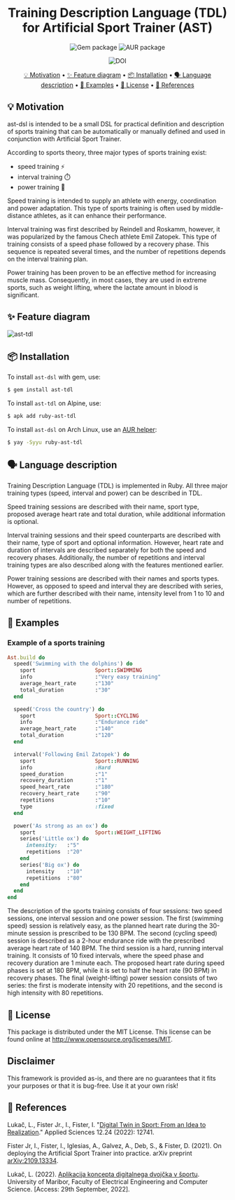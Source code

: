 <h1 align="center">
  Training Description Language (TDL) for Artificial Sport Trainer (AST)
</h1>

<p align="center">
  <img alt="Gem package" src="https://img.shields.io/gem/v/ast-tdl?color=blue" href="https://rubygems.org/gems/ast-tdl">
  <img alt="AUR package" src="https://img.shields.io/aur/version/ruby-ast-tdl?color=blue&label=Arch%20Linux&logo=arch-linux" href="https://aur.archlinux.org/packages/ruby-ast-tdl">
</p>

<p align="center">
  <img alt="DOI" src="https://img.shields.io/badge/DOI-10.3390/app122412741-blue" href="https://doi.org/10.3390/app122412741">
</p>

<p align="center">
  <a href="#-motivation">💡 Motivation</a> •
  <a href="#-feature-diagram">✨ Feature diagram</a> •
  <a href="#-installation">📦 Installation</a> •
  <a href="#️-language-description">🗣️ Language description</a> •
  <a href="#-examples">🚀 Examples</a> •
  <a href="#-license">🔑 License</a> •
  <a href="#-references">📝 References</a>
</p>

## 💡 Motivation
ast-dsl is intended to be a small DSL for practical definition and description of sports training that can be automatically or manually defined and used in conjunction with Artificial Sport Trainer.

According to sports theory, three major types of sports training exist:
- speed training ⚡
- interval training ⏱️
- power training 💪

Speed training is intended to supply an athlete with energy, coordination and power adaptation. This type of sports training is often used by middle-distance athletes, as it can enhance their performance.

Interval training was first described by Reindell and Roskamm, however, it was popularized by the famous Chech athlete Emil Zatopek. This type of training consists of a speed phase followed by a recovery phase. This sequence is repeated several times, and the number of repetitions depends on the interval training plan.

Power training has been proven to be an effective method for increasing muscle mass. Consequently, in most cases, they are used in extreme sports, such as weight lifting, where the lactate amount in blood is significant.

## ✨ Feature diagram
![ast-tdl](https://user-images.githubusercontent.com/73126820/193033601-6c94b328-30a4-4b25-86a3-0fb81cebca3d.png)

## 📦 Installation
To install `ast-dsl` with gem, use:

```sh
$ gem install ast-tdl
```
To install `ast-tdl` on Alpine, use:

```sh
$ apk add ruby-ast-tdl
```

To install `ast-dsl` on Arch Linux, use an [AUR helper](https://wiki.archlinux.org/title/AUR_helpers):

```sh
$ yay -Syyu ruby-ast-tdl
```

## 🗣️ Language description
Training Description Language (TDL) is implemented in Ruby. All three major training types (speed, interval and power) can be described in TDL.

Speed training sessions are described with their name, sport type, proposed average heart rate and total duration, while additional information is optional. 

Interval training sessions and their speed counterparts are described with their name, type of sport and optional information. However, heart rate and duration of intervals are described separately for both the speed and recovery phases. Additionally, the number of repetitions and interval training types are also described along with the features mentioned earlier.

Power training sessions are described with their names and sports types. However, as opposed to speed and interval they are described with series, which are further described with their name, intensity level from 1 to 10 and number of repetitions.

## 🚀 Examples
### Example of a sports training
```ruby
Ast.build do
  speed('Swimming with the dolphins') do
    sport                   Sport::SWIMMING
    info                    :"Very easy training"
    average_heart_rate      :"130"
    total_duration          :"30"
  end

  speed('Cross the country') do
    sport                   Sport::CYCLING
    info                    :"Endurance ride"
    average_heart_rate      :"140"
    total_duration          :"120"
  end

  interval('Following Emil Zatopek') do
    sport                   Sport::RUNNING
    info                    :Hard
    speed_duration          :"1"
    recovery_duration       :"1"
    speed_heart_rate        :"180"
    recovery_heart_rate     :"90"
    repetitions             :"10"
    type                    :fixed
  end

  power('As strong as an ox') do
    sport                   Sport::WEIGHT_LIFTING
    series('Little ox') do
      intensity:   :"5"
      repetitions  :"20"
    end
    series('Big ox') do
      intensity    :"10"
      repetitions  :"80"
    end
  end
end
```

The description of the sports training consists of four sessions: two speed sessions, one interval session and one power session. The first (swimming speed) session is relatively easy, as the planned heart rate during the 30-minute session is prescribed to be 130 BPM. The second (cycling speed) session is described as a 2-hour endurance ride with the prescribed average heart rate of 140 BPM. The third session is a hard, running interval training. It consists of 10 fixed intervals, where the speed phase and recovery duration are 1 minute each. The proposed heart rate during speed phases is set at 180 BPM, while it is set to half the heart rate (90 BPM) in recovery phases. The final (weight-lifting) power session consists of two series: the first is moderate intensity with 20 repetitions, and the second is high intensity with 80 repetitions.

## 🔑 License
This package is distributed under the MIT License. This license can be found online at <http://www.opensource.org/licenses/MIT>.

## Disclaimer
This framework is provided as-is, and there are no guarantees that it fits your purposes or that it is bug-free. Use it at your own risk!

## 📝 References
Lukač, L., Fister Jr., I., Fister, I. "[Digital Twin in Sport: From an Idea to Realization](https://www.mdpi.com/2076-3417/12/24/12741)." Applied Sciences 12.24 (2022): 12741.

Fister Jr, I., Fister, I., Iglesias, A., Galvez, A., Deb, S., & Fister, D. (2021). On deploying the Artificial Sport Trainer into practice. arXiv preprint [arXiv:2109.13334](https://arxiv.org/abs/2109.13334).

Lukač, L. (2022). [Aplikacija koncepta digitalnega dvojčka v športu](https://dk.um.si/IzpisGradiva.php?id=82612). University of Maribor, Faculty of Electrical Engineering and Computer Science. [Access: 29th September, 2022].
